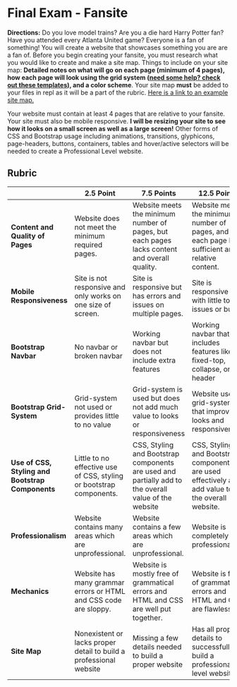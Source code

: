 # Final Exam - Fansite

**Directions:** Do you love model trains? Are you a die hard Harry Potter fan? Have you attended every Atlanta United game? Everyone is a fan of something! You will create a website that showcases something you are are a fan of. Before you begin creating your fansite, you must research what you would like to create and make a site map. Things to include on your site map: **Detailed notes on what will go on each page (minimum of 4 pages), how each page will look using the grid system ([need some help? check out these templates](https://www.w3schools.com/bootstrap/bootstrap_templates.asp)), and a color scheme**. Your site map **must** be added to your files in repl as it will be a part of the rubric. [Here is a link to an example site map.](https://docs.google.com/drawings/d/1MechgFl7zPMASYr-PtEBLwowefy34SSQu3fio-dNWHA/edit?usp=sharing)

Your website must contain at least 4 pages that are relative to your fansite. Your site must also be mobile responsive. **I will be resizing your site to see how it looks on a small screen as well as a large screen!** Other forms of CSS and Bootstrap usage including animations, transitions, glyphicons, page-headers, buttons, containers, tables and hover/active selectors will be needed to create a Professional Level website.

## Rubric

| | 2.5 Point | 7.5 Points | 12.5 Points |
|:-|---------|----------|----------|
|**Content and Quality of Pages**|Website does not meet the minimum required pages.|Website meets the minimum number of pages, but each pages lacks content and overall quality.|Website meets the minimum number of pages, and each page has sufficient and relative content.|
|**Mobile Responsiveness**|Site is not responsive and only works on one size of screen.|Site is responsive but has errors and issues on multiple pages.|Site is responsive with little to no issues or bugs.|
|**Bootstrap Navbar**|No navbar or broken navbar|Working navbar but does not include extra features|Working navbar that includes features like fixed-top, collapse, or header|
|**Bootstrap Grid-System**|Grid-system not used or provides little to no value|Grid-system is used but does not add much value to looks or responsiveness|Website uses grid-system that improves looks and responsiveness|
|**Use of CSS, Styling and Bootstrap Components**|Little to no effective use of CSS, styling or bootstrap components.|CSS, Styling and Bootstrap components are used and partially add to the overall value of the website|CSS, Styling and Bootstrap components are used effectively and add value to the overall website.|
|**Professionalism**|Website contains many areas which are unprofessional.|Website contains a few areas which are unprofessional.|Website is completely professional.|
|**Mechanics**|Website has many grammar errors or HTML and CSS code are sloppy.|Website is mostly free of grammatical errors and HTML and CSS are well put together.|Website is free of grammatical errors and HTML and CSS are flawless.|
|**Site Map**|Nonexistent or lacks proper detail to build a professional website|Missing a few details needed to build a proper website|Has all proper details to successfully build a professional level website|


